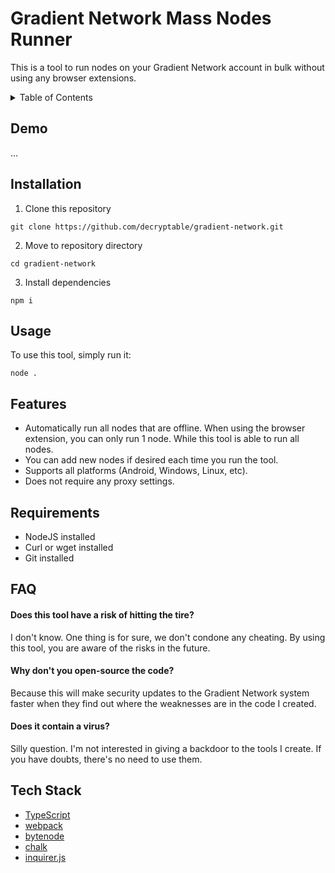 # Gradient Network Mass Nodes Runner

This is a tool to run nodes on your Gradient Network account in bulk without using any browser extensions.


<details>
<summary>Table of Contents</summary>

- [Demo](#demo)
- [Usage](#usage)
- [Features](#features)
- [Requirements](#requirements)
- [FAQ](#faq)
- [Tech Stack](#tech-stack)

</details>

## Demo

...

## Installation

1. Clone this repository

```
git clone https://github.com/decryptable/gradient-network.git
```

2. Move to repository directory

```
cd gradient-network
```

3. Install dependencies

```
npm i
```

## Usage

To use this tool, simply run it:

```
node .
```

## Features

- Automatically run all nodes that are offline. When using the browser extension, you can only run 1 node. While this tool is able to run all nodes.
- You can add new nodes if desired each time you run the tool.
- Supports all platforms (Android, Windows, Linux, etc).
- Does not require any proxy settings.

## Requirements

- NodeJS installed
- Curl or wget installed
- Git installed

## FAQ

#### Does this tool have a risk of hitting the tire?

I don't know. One thing is for sure, we don't condone any cheating. By using this tool, you are aware of the risks in the future.

#### Why don't you open-source the code?

Because this will make security updates to the Gradient Network system faster when they find out where the weaknesses are in the code I created.

#### Does it contain a virus?

Silly question. I'm not interested in giving a backdoor to the tools I create. If you have doubts, there's no need to use them.

## Tech Stack

- [TypeScript](https://www.typescriptlang.org/)
- [webpack](https://github.com/webpack/webpack)
- [bytenode](https://github.com/bytenode/bytenode)
- [chalk](https://github.com/chalk/chalk)
- [inquirer.js](https://github.com/SBoudrias/Inquirer.js)

